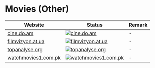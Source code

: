 # Movies (Other)

|Website|Status|Remark|
|-|-|-|
|[cine.do.am](https://cine.do.am/)|[![cine.do.am](https://img.shields.io/website?down_color=red&down_message=offline&up_color=green&up_message=online&url=https%3A%2F%2Fcine.do.am)](https://cine.do.am/)|-|
|[filmvizyon.at.ua](https://filmvizyon.at.ua/)|[![filmvizyon.at.ua](https://img.shields.io/website?down_color=red&down_message=offline&up_color=green&up_message=online&url=https%3A%2F%2Ffilmvizyon.at.ua)](https://filmvizyon.at.ua/)|-|
|[topanalyse.org](https://topanalyse.org/)|[![topanalyse.org](https://img.shields.io/website?down_color=red&down_message=offline&up_color=green&up_message=online&url=https%3A%2F%2Ftopanalyse.org)](https://topanalyse.org/)|-|
|[watchmovies1.com.pk](https://watchmovies1.com.pk/)|[![watchmovies1.com.pk](https://img.shields.io/website?down_color=red&down_message=offline&up_color=green&up_message=online&url=https%3A%2F%2Fwatchmovies1.com.pk)](https://watchmovies1.com.pk/)|-|